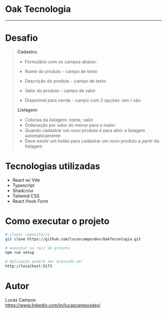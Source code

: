# Oak Tecnologia
<hr>

# Desafio

> 𝐂𝐚𝐝𝐚𝐬𝐭𝐫𝐨:
>
>- Formulário com os campos abaixo:
>
>  - Nome do produto - campo de texto
>  - Descrição do produto - campo de texto
>  - Valor do produto - campo de valor
>  - Disponível para venda - campo com 2 
>   opções: sim / não
>
> 𝐋𝐢𝐬𝐭𝐚𝐠𝐞𝐦:
>
> - Colunas da listagem: nome, valor
> - Ordenação por valor do menor para o maior
> - Quando cadastrar um novo produto é para 
> abrir a listagem automaticamente
> - Deve existir um botão para cadastrar um 
> novo produto a partir da listagem



# Tecnologias utilizadas
- React w/ Vite
- Typescript
- Shadcn/ui
- Tailwind CSS
- React Hook Form

# Como executar o projeto

```bash
# clonar repositório
git clone https://github.com/lucascamposdev/OakTecnologia.git

# executar na raíz do projeto
npm run setup

# Aplicação poderá ser acessada em:
http://localhost:5173

```

# Autor

Lucas Campos <br/>
https://www.linkedin.com/in/lucascamposdev/


